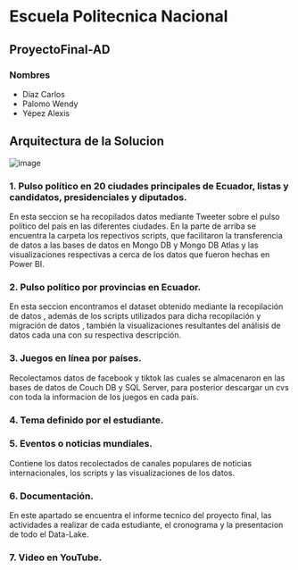 # Escuela Politecnica Nacional
## ProyectoFinal-AD
### Nombres 
- Díaz Carlos
- Palomo Wendy
- Yépez Alexis

## Arquitectura de la Solucion
![image](https://user-images.githubusercontent.com/58180852/133686949-095b811c-bef4-42b9-8e5d-dd769962b9e0.png)


### 1. Pulso político en 20 ciudades principales de Ecuador, listas y candidatos, presidenciales y diputados.

En esta seccion se ha recopilados datos mediante Tweeter sobre el pulso político del país en las diferentes ciudades. En la parte de arriba se encuentra la carpeta  los repectivos scripts, que facilitaron la transferencia de datos a las bases de datos en Mongo DB y Mongo DB Atlas y las visualizaciones respectivas a cerca de los datos que fueron hechas en Power BI.

### 2. Pulso político por provincias en Ecuador.

En esta seccion encontramos el dataset obtenido mediante la recopilación de datos , además de los scripts utilizados para dicha recopilación y migración de datos , también la visualizaciones resultantes del análisis de datos cada una con su respectiva descripción.

### 3. Juegos en línea por países.

Recolectamos datos de facebook y tiktok las cuales se almacenaron en las bases de datos de Couch DB y SQL Server, para posterior descargar un cvs con toda la informacion de los juegos en cada país.

### 4. Tema definido por el estudiante.



### 5. Eventos o noticias mundiales.

Contiene los datos recolectados de canales populares de noticias internacionales, los scripts y las visualizaciones de los datos.

### 6. Documentación.

En este apartado se encuentra el informe tecnico del proyecto final, las actividades a realizar de cada estudiante, el cronograma y la presentacion de todo el Data-Lake. 

### 7. Video en YouTube.

